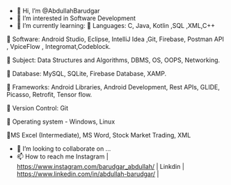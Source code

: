 - 👋 Hi, I’m @AbdullahBarudgar
- 👀 I’m interested in Software Development
- 🌱 I’m currently learning: 
📌 Languages: C, Java, Kotlin ,SQL ,XML,C++

📌 Software: Android Studio, Eclipse, IntelliJ Idea ,Git, Firebase, Postman API , VpiceFlow , Integromat,Codeblock.

📌 Subject: Data Structures and Algorithms, DBMS, OS, OOPS, Networking.

📌 Database: MySQL, SQLite, Firebase Database, XAMP.

📌 Frameworks: Android Libraries, Android Development, Rest APIs, GLIDE, Picasso, Retrofit, Tensor flow.

📌 Version Control: Git

📌 Operating system - Windows, Linux

📌MS Excel (Intermediate), MS Word, Stock Market Trading, XML

- 💞️ I’m looking to collaborate on ...
- 📫 How to reach me Instagram | https://www.instagram.com/barudgar_abdullah/ | Linkdin | https://www.linkedin.com/in/abdullah-barudgar/ |

<!---
AbdullahBarudgar/AbdullahBarudgar is a ✨ special ✨ repository because its `README.md` (this file) appears on your GitHub profile.
You can click the Preview link to take a look at your changes.
--->
